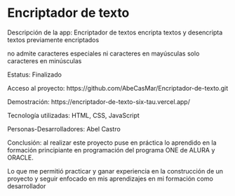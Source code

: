 <h1>Encriptador de texto</h1>


<p>Descripción de la app: Encriptador de textos encripta textos y desencripta textos previamente encriptados</p>
<p>no admite caracteres especiales ni caracteres en mayúsculas solo caracteres en minúsculas</p>

<p>Estatus: Finalizado</p>

<p>Acceso al proyecto: https://github.com/AbeCasMar/Encriptador-de-texto.git</p>

<p>Demostración: https://encriptador-de-texto-six-tau.vercel.app/</p>

<p>Tecnología utilizadas: HTML, CSS, JavaScript</p>

<p>Personas-Desarrolladores: Abel Castro</p>

<p>Conclusión: al realizar este proyecto puse en práctica lo aprendido en la formación principiante en programación del programa ONE de ALURA y ORACLE.</p>
<p>Lo que me permitió practicar y ganar experiencia en la construcción de un proyecto y seguir enfocado en mis aprendizajes en mi formación como desarrollador</p>
